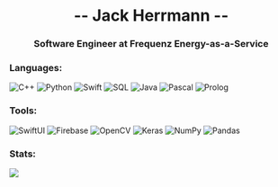 <h1 align="center">-- Jack Herrmann --</h1>
<h3 align="center">Software Engineer at Frequenz Energy-as-a-Service</h3>

<h3 align="left">Languages:</h3>

![C++](https://img.shields.io/badge/c++-%2300599C.svg?style=for-the-badge&logo=c%2B%2B&logoColor=white)
![Python](https://img.shields.io/badge/python-3670A0?style=for-the-badge&logo=python&logoColor=ffdd54)
![Swift](https://img.shields.io/badge/swift-F54A2A?style=for-the-badge&logo=swift&logoColor=white)
![SQL](https://img.shields.io/badge/sql-4479A1.svg?style=for-the-badge&logoColor=white)
![Java](https://img.shields.io/badge/java-%23ED8B00.svg?style=for-the-badge&logo=openjdk&logoColor=white)
![Pascal](https://img.shields.io/badge/pascal-4479A1.svg?style=for-the-badge&logoColor=white)
![Prolog](https://img.shields.io/badge/prolog-4479A1.svg?style=for-the-badge&logoColor=white)

<h3 align="left">Tools:</h3>

![SwiftUI](https://img.shields.io/badge/swiftui-F54A2A?style=for-the-badge&logo=swift&logoColor=white)
![Firebase](https://img.shields.io/badge/firebase-%23039BE5.svg?style=for-the-badge&logo=firebase)
![OpenCV](https://img.shields.io/badge/opencv-%23white.svg?style=for-the-badge&logo=opencv&logoColor=white)
![Keras](https://img.shields.io/badge/Keras-%23D00000.svg?style=for-the-badge&logo=Keras&logoColor=white)
![NumPy](https://img.shields.io/badge/numpy-%23013243.svg?style=for-the-badge&logo=numpy&logoColor=white)
![Pandas](https://img.shields.io/badge/pandas-%23150458.svg?style=for-the-badge&logo=pandas&logoColor=white)

<h3 align="left">Stats:</h3>

![](https://github-readme-stats.vercel.app/api?username=0o111&theme=shadow_blue&hide_border=false&include_all_commits=true&count_private=true)<br/>
